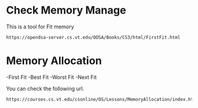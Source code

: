 # Check Memory Manage

This is a tool for Fit memory


    https://opendsa-server.cs.vt.edu/ODSA/Books/CS3/html/FirstFit.html




Memory Allocation
====

-First Fit
-Best Fit
-Worst Fit
-Next Fit

You can check the following url.

    https://courses.cs.vt.edu/csonline/OS/Lessons/MemoryAllocation/index.html

